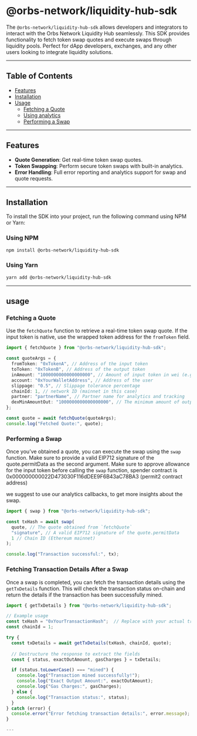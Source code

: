 # @orbs-network/liquidity-hub-sdk

The `@orbs-network/liquidity-hub-sdk` allows developers and integrators to interact with the Orbs Network Liquidity Hub seamlessly. This SDK provides functionality to fetch token swap quotes and execute swaps through liquidity pools. Perfect for dApp developers, exchanges, and any other users looking to integrate liquidity solutions.

---

## Table of Contents

- [Features](#features)
- [Installation](#installation)
- [Usage](#usage)
  - [Fetching a Quote](#fetching-a-quote)
  - [Using analytics](#useing-analytics)
  - [Performing a Swap](#performing-a-swap)

---

## Features

- **Quote Generation**: Get real-time token swap quotes.
- **Token Swapping**: Perform secure token swaps with built-in analytics.
- **Error Handling**: Full error reporting and analytics support for swap and quote requests.

---

## Installation

To install the SDK into your project, run the following command using NPM or Yarn:

### Using NPM

```bash
npm install @orbs-network/liquidity-hub-sdk
```

### Using Yarn

```bash
yarn add @orbs-network/liquidity-hub-sdk
```

---

## usage

### Fetching a Quote 

Use the `fetchQuote` function to retrieve a real-time token swap quote.
If the input token is native, use the wrapped token address for the `fromToken` field.

```typescript
import { fetchQuote } from "@orbs-network/liquidity-hub-sdk";

const quoteArgs = {
  fromToken: "0xTokenA", // Address of the input token
  toToken: "0xTokenB", // Address of the output token
  inAmount: "1000000000000000000", // Amount of input token in wei (e.g., 1 token)
  account: "0xYourWalletAddress", // Address of the user
  slippage: "0.5", // Slippage tolerance percentage
  chainId: 1, // network ID (mainnet in this case)
  partner: "partnerName", // Partner name for analytics and tracking
  dexMinAmountOut: "1000000000000000000", // The minimum amount of output token that the dex router can guarantee
};

const quote = await fetchQuote(quoteArgs);
console.log("Fetched Quote:", quote);
```


### Performing a Swap

Once you’ve obtained a quote, you can execute the swap using the `swap` function.
Make sure to provide a valid EIP712 signature of the quote.permitData as the second argument.
Make sure to approve allowance for the input token before calling the `swap` function, spender contract is 
0x000000000022D473030F116dDEE9F6B43aC78BA3 (permit2 contract address)

we suggest to use our analytics callbacks, to get more insights about the swap.

```typescript
import { swap } from "@orbs-network/liquidity-hub-sdk";

const txHash = await swap(
  quote, // The quote obtained from `fetchQuote`
  "signature", // A valid EIP712 signature of the quote.permitData 
  1 // Chain ID (Ethereum mainnet)
);

console.log("Transaction successful:", tx);
```



### Fetching Transaction Details After a Swap

Once a swap is completed, you can fetch the transaction details using the `getTxDetails` function. This will check the transaction status on-chain and return the details if the transaction has been successfully mined.

```typescript
import { getTxDetails } from "@orbs-network/liquidity-hub-sdk";

// Example usage
const txHash = "0xYourTransactionHash";  // Replace with your actual transaction hash
const chainId = 1;  

try {
  const txDetails = await getTxDetails(txHash, chainId, quote);
  
  // Destructure the response to extract the fields
  const { status, exactOutAmount, gasCharges } = txDetails;

  if (status.toLowerCase() === "mined") {
    console.log("Transaction mined successfully!");
    console.log("Exact Output Amount:", exactOutAmount);
    console.log("Gas Charges:", gasCharges);
  } else {
    console.log("Transaction status:", status);
  }
} catch (error) {
  console.error("Error fetching transaction details:", error.message);
}

---
